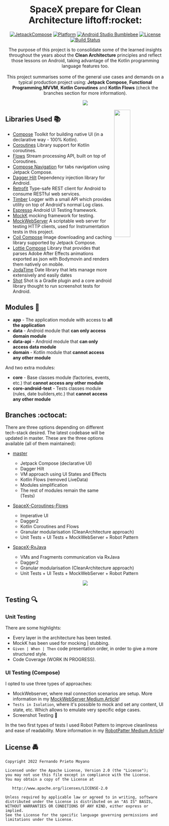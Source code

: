 <h1 align="center">SpaceX prepare for Clean Architecture liftoff:rocket:</h1>

<p align="center">
  <a href="https://developer.android.com/jetpack/androidx/releases/compose"><img alt="JetpackCompose" src="https://img.shields.io/badge/Jetpack%20Compose-1.1.0--beta03-blueviolet"/></a>
  <a href="https://developer.android.com/reference"><img alt="Platform" src="https://img.shields.io/badge/platform-android-brightgreen.svg"/></a>
  <a href="https://android-developers.googleblog.com/2022/01/android-studio-bumblebee-202111-stable.html"><img alt="Android Studio Bumblebee" src="https://img.shields.io/badge/AS%20Bumblebee-2021.1.1%20Patch%204-9cf.svg"/></a>
  <a href="https://opensource.org/licenses/Apache-2.0"><img alt="License" src="https://img.shields.io/badge/License-Apache%202.0-blue.svg"/></a>
  <a href="https://app.bitrise.io/app/64cd2ed600a14151"><img alt="Build Status" src="https://app.bitrise.io/app/64cd2ed600a14151/status.svg?token=9eYCKzT6HcFJeAGeZmEH6g&branch=master"/></a>
</p>

<p align="center">
The purpose of this project is to consolidate some of the learned insights throughout the years about the <b>Clean Architecture</b> principles and reflect those lessons on Android, taking advantage of the Kotlin programming language features too.
<br/><br>This project summarises some of the general use cases and demands on a typical production project using: <b>Jetpack Compose</b>, <b>Functional Programming</b>,<b>MVVM</b>, <b>Kotlin Coroutines</b> and <b>Kotlin Flows</b> (check the branches section for more information).
</p> 

<p align="center">
<img src="/art/SpaceX-Latest-Banner.jpg"/>
</p>


<img src="/art/SpaceX-Demo.gif" align="right" width="32%"/>

## Libraries Used :books:
* [Compose][0] Toolkit for building native UI (in a declarative way - 100% Kotlin).
* [Coroutines][1] Library support for Kotlin coroutines.
* [Flows][2] Stream processing API, built on top of Coroutines.
* [Compose Navigation][3] for tabs navigation using Jetpack Compose.
* [Dagger Hilt][4] Dependency injection library for Android.
* [Retrofit][5] Type-safe REST client for Android to consume RESTful web services.
* [Timber][6] Logger with a small API which provides utility on top of Android's normal Log class.
* [Espresso][7] Android UI Testing framework.
* [MockK][8] mocking framework for testing.
* [MockWebServer][9] A scriptable web server for testing HTTP clients, used for Instrumentation tests in this project.
* [Coil Compose][10] Image downloading and caching library supported by Jetpack Compose.
* [Lottie Compose][11] Library that provides that parses Adobe After Effects animations exported as json with Bodymovin and renders them natively on mobile.
* [JodaTime][12] Date library that lets manage more extensively and easily dates
* [Shot][13] Shot is a Gradle plugin and a core android library thought to run screenshot tests for Android.


[0]:  https://developer.android.com/jetpack
[1]:  https://github.com/Kotlin/kotlinx.coroutines
[2]:  https://kotlin.github.io/kotlinx.coroutines/kotlinx-coroutines-core/kotlinx.coroutines.flow/-flow/
[3]:  https://developer.android.com/jetpack/compose/navigation
[4]:  https://dagger.dev/hilt/
[5]:  https://github.com/square/retrofit
[6]:  https://github.com/JakeWharton/timber
[7]:  https://developer.android.com/training/testing/espresso/
[8]:  https://mockk.io
[9]:  https://github.com/square/okhttp/tree/master/mockwebserver
[10]: https://github.com/coil-kt/coil
[11]: https://airbnb.io/lottie/#/android-compose
[12]: https://github.com/JodaOrg/joda-time
[13]: https://github.com/pedrovgs/Shot

## Modules :bookmark_tabs:
* **app** - The application module with access to **all the application**
* **data** - Android module that **can only access domain module**
* **data-api** - Android module that **can only access data module**
* **domain** - Kotlin module that **cannot access any other module**

And two extra modules:
* **core** - Base classes module (factories, events, etc.) that **cannot access any other module**
* **core-android-test** - Tests classes module (rules, date builders,etc.) that **cannot access any other module**

## Branches :octocat:
There are three options depending on different tech-stack desired. The latest codebase will be updated in master.
These are the three options available (all of them maintained):

- [master][13]
  - Jetpack Compose (declarative UI)
  - Dagger Hilt
  - VM approach using UI States and Effects
  - Kotlin Flows (removed LiveData)
  - Modules simplification
  - The rest of modules remain the same (Tests)

- [SpaceX-Coroutines-Flows][14]
  - Imperative UI
  - Dagger2
  - Kotlin Coroutines and Flows
  - Granular modularisation (CleanArchitecture approach)
  - Unit Tests + UI Tests + MockWebServer + Robot Pattern

- [SpaceX-RxJava][15]
    - VMs and Fragments communication via RxJava
    - Dagger2
    - Granular modularisation (CleanArchitecture approach)
    - Unit Tests + UI Tests + MockWebServer + Robot Pattern

[13]: https://github.com/ferPrieto/SpaceX-prepare-for-Clean-Architecture-liftoff/tree/master
[14]: https://github.com/ferPrieto/SpaceX-prepare-for-Clean-Architecture-liftoff/tree/feature/SpaceX-Coroutines-Flows
[15]: https://github.com/ferPrieto/SpaceX-prepare-for-Clean-Architecture-liftoff/tree/feature/SpaceX-RxJava

<p align="center">
<img src="/art/clean_architecture_dark.jpg"/>
</p>

## Testing :mag:

### Unit Testing

There are some highlights:
* Every layer in the architecture has been tested.
* MockK has been used for mocking | stubbing.
* `Given | When | Then` code presentation order, in order to give a more structured style.
* Code Coverage (WORK IN PROGRESS).

### UI Testing (Compose)

I opted to use three types of approaches:
- MockWebserver, where real connection scenarios are setup. More information in my  [MockWebServer Medium Article][14]!
- `Tests in Isolation`, where it's possible to mock and set any content, UI state, etc. Which allows to emulate very specific edge cases.
- Screenshot Testing :camera_flash:

In the two first types of tests I used Robot Pattern to improve cleanliness and ease of readability. More information in my [RobotPatter Medium Article][15]!


[14]: https://proandroiddev.com/lessons-learned-on-jetpack-compose-ui-testing-mockwebserver-848c262e799c
[15]: https://medium.com/proandroiddev/lessons-learned-on-jetpack-compose-ui-testing-robot-pattern-d5e82a9f4efc

## License :oncoming_police_car:
    Copyright 2022 Fernando Prieto Moyano

    Licensed under the Apache License, Version 2.0 (the "License");
    you may not use this file except in compliance with the License.
    You may obtain a copy of the License at

       http://www.apache.org/licenses/LICENSE-2.0

    Unless required by applicable law or agreed to in writing, software
    distributed under the License is distributed on an "AS IS" BASIS,
    WITHOUT WARRANTIES OR CONDITIONS OF ANY KIND, either express or implied.
    See the License for the specific language governing permissions and
    limitations under the License.